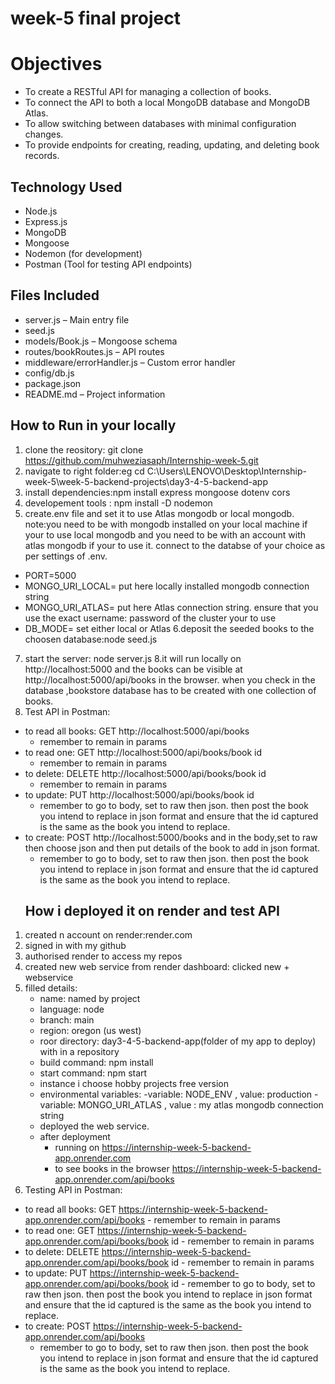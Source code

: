 # week-5 final project 
# Objectives
- To create a RESTful API for managing a collection of books.
- To connect the API to both a local MongoDB database and MongoDB Atlas.
- To allow switching between databases with minimal configuration changes.
- To provide endpoints for creating, reading, updating, and deleting book records.
## Technology Used
- Node.js
- Express.js
- MongoDB
- Mongoose
- Nodemon (for development)
- Postman (Tool for testing API endpoints)
## Files Included
- server.js – Main entry file
- seed.js
- models/Book.js – Mongoose schema
- routes/bookRoutes.js – API routes
- middleware/errorHandler.js – Custom error handler
- config/db.js
- package.json
- README.md – Project information

## How to Run in your locally
1. clone the reository: git clone https://github.com/muhweziasaph/Internship-week-5.git
2. navigate to right folder:eg  cd C:\Users\LENOVO\Desktop\Internship-week-5\week-5-backend-projects\day3-4-5-backend-app
3. install dependencies:npm install express mongoose dotenv cors
4. developement tools : npm install -D nodemon 
5. create.env file and set it to use Atlas mongodb or local mongodb. note:you need to be with mongodb installed on your local machine if your to use local mongodb and you need to be with an account with atlas mongodb if your to use it. connect to the databse of your choice as per settings of .env.
- PORT=5000
- MONGO_URI_LOCAL= put here locally installed mongodb connection string
- MONGO_URI_ATLAS= put here Atlas connection string. ensure that you use the exact <username> username:<password> password of the cluster your to use
- DB_MODE= set either local  or Atlas
6.deposit the seeded books to the choosen database:node seed.js
7. start the server: node server.js
8.it will run locally on http://localhost:5000 and the books can be visible at http://localhost:5000/api/books in the browser. when you check in the database ,bookstore database has to be created with one collection of books.
8. Test API in Postman:
- to read all books: GET http://localhost:5000/api/books
     - remember to remain in params
- to read one: GET http://localhost:5000/api/books/book id
     - remember to remain in params
- to delete: DELETE http://localhost:5000/api/books/book id
     - remember to remain in params
- to update: PUT http://localhost:5000/api/books/book id
     - remember to go to body, set to raw then json. then post the book you intend to replace in json format and ensure that the id captured is the same as the book you intend to replace.
- to create: POST http://localhost:5000/books and in the body,set to raw then choose json  and then put details of the book to add in json format.
     - remember to go to body, set to raw then json. then post the book you intend to replace in json format and ensure that the id captured is the same as the book you intend to replace.
  ## How i deployed it on render and test API
1. created n account on render:render.com
2. signed in with my github
3. authorised render to access my repos
4. created new web service from render dashboard: clicked new + webservice
5. filled details:
   - name: named by project
   - language: node
   -  branch: main
   -  region: oregon (us west)
   -  roor directory: day3-4-5-backend-app(folder of my app to deploy) with in a repository
   -  build command: npm install
   -   start command: npm start
   -   instance i choose hobby projects free version
   -   environmental variables:
        -variable: NODE_ENV  , value: production
        -variable: MONGO_URI_ATLAS , value : my atlas mongodb connection string
   - deployed the web service.
   - after deployment
        - running on  https://internship-week-5-backend-app.onrender.com
        - to see books in the browser https://internship-week-5-backend-app.onrender.com/api/books
6. Testing API in Postman:
  - to read all books: GET https://internship-week-5-backend-app.onrender.com/api/books
        - remember to remain in params
  - to read one: GET https://internship-week-5-backend-app.onrender.com/api/books/book id
        - remember to remain in params
  - to delete: DELETE https://internship-week-5-backend-app.onrender.com/api/books/book id
        - remember to remain in params
  - to update: PUT https://internship-week-5-backend-app.onrender.com/api/books/book id
        - remember to go to body, set to raw then json. then post the book you intend to replace in json format and ensure that the id captured is the same as the book you intend to replace.
  - to create: POST  https://internship-week-5-backend-app.onrender.com/api/books
       - remember to go to body, set to raw then json. then post the book you intend to replace in json format and ensure that the id captured is the same as the book you intend to replace.

